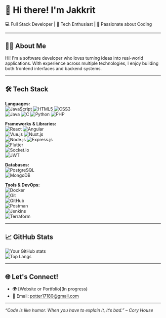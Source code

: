 # 👋 Hi there! I'm Jakkrit 
💻 Full Stack Developer | 🚀 Tech Enthusiast | 🔐 Passionate about Coding

---

## 👨‍💻 About Me
Hi! I'm a software developer who loves turning ideas into real-world applications. With experience across multiple technologies, I enjoy building both frontend interfaces and backend systems.

---

## 🛠️ Tech Stack

**Languages:**  
![JavaScript](https://img.shields.io/badge/-JavaScript-F7DF1E?logo=javascript&logoColor=black) 
![HTML5](https://img.shields.io/badge/-HTML5-E34F26?logo=html5&logoColor=white) 
![CSS3](https://img.shields.io/badge/-CSS3-1572B6?logo=css3&logoColor=white)  
![Java](https://img.shields.io/badge/-Java-007396?logo=java&logoColor=white) 
![C](https://img.shields.io/badge/-C-A8B9CC?logo=c&logoColor=white)
![Python](https://img.shields.io/badge/-Python-3776AB?logo=python&logoColor=white)
![PHP](https://img.shields.io/badge/-PHP-777BB4?logo=php&logoColor=white)

**Frameworks & Libraries:**  
![React](https://img.shields.io/badge/-React.js-61DAFB?logo=react&logoColor=black) 
![Angular](https://img.shields.io/badge/-Angular-DD0031?logo=angular&logoColor=white)  
![Vue.js](https://img.shields.io/badge/-Vue.js-4FC08D?logo=vue.js&logoColor=white) 
![Nuxt.js](https://img.shields.io/badge/-Nuxt.js-00DC82?logo=nuxt.js&logoColor=white)  
![Node.js](https://img.shields.io/badge/-Node.js-339933?logo=node.js&logoColor=white) 
![Express.js](https://img.shields.io/badge/-Express.js-000000?logo=express&logoColor=white)  
![Flutter](https://img.shields.io/badge/-Flutter-02569B?logo=flutter&logoColor=white)  
![Socket.io](https://img.shields.io/badge/-Socket.io-010101?logo=socket.io&logoColor=white)  
![JWT](https://img.shields.io/badge/-JWT-000000?logo=jsonwebtokens&logoColor=white)

**Databases:**  
![PostgreSQL](https://img.shields.io/badge/-PostgreSQL-4169E1?logo=postgresql&logoColor=white)  
![MongoDB](https://img.shields.io/badge/-MongoDB-47A248?logo=mongodb&logoColor=white)

**Tools & DevOps:**  
![Docker](https://img.shields.io/badge/-Docker-2496ED?logo=docker&logoColor=white)  
![Git](https://img.shields.io/badge/-Git-F05032?logo=git&logoColor=white)  
![GitHub](https://img.shields.io/badge/-GitHub-181717?logo=github&logoColor=white)  
![Postman](https://img.shields.io/badge/-Postman-FF6C37?logo=postman&logoColor=white)  
![Jenkins](https://img.shields.io/badge/-Jenkins-D24939?logo=jenkins&logoColor=white)  
![Terraform](https://img.shields.io/badge/-Terraform-623CE4?logo=terraform&logoColor=white)

---

## 📈 GitHub Stats

![Your GitHub stats](https://github-readme-stats.vercel.app/api?username=Anadyts&show_icons=true&theme=tokyonight)  
![Top Langs](https://github-readme-stats.vercel.app/api/top-langs/?username=Anadyts&layout=compact&theme=tokyonight)

---

## 🌐 Let's Connect!

- 🌍 [Website or Portfolio](In progress)
- 📧 Email: potter17180@gmail.com

---

_“Code is like humor. When you have to explain it, it’s bad.” – Cory House_

